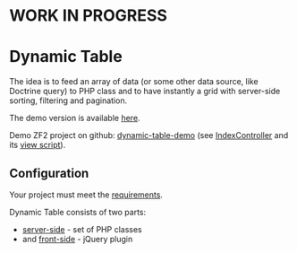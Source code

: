 WORK IN PROGRESS
================

Dynamic Table
=============

The idea is to feed an array of data (or some other data source, like Doctrine query) to PHP class and to have instantly a grid with server-side sorting, filtering and pagination.

The demo version is available [here](http://demo.daemon-notes.com/dynamic-table/).

Demo ZF2 project on github: [dynamic-table-demo](https://github.com/basarevych/dynamic-table-demo) (see [IndexController](https://github.com/basarevych/dynamic-table-demo/blob/master/module/Application/src/Application/Controller/IndexController.php#L25) and its [view script](https://github.com/basarevych/dynamic-table-demo/blob/master/module/Application/view/application/index/index.phtml)).

Configuration
-------------

Your project must meet the [requirements](docs/requirements.md).

Dynamic Table consists of two parts:
 * [server-side](docs/server-side.md) - set of PHP classes
 * and [front-side](docs/front-side.md) - jQuery plugin
